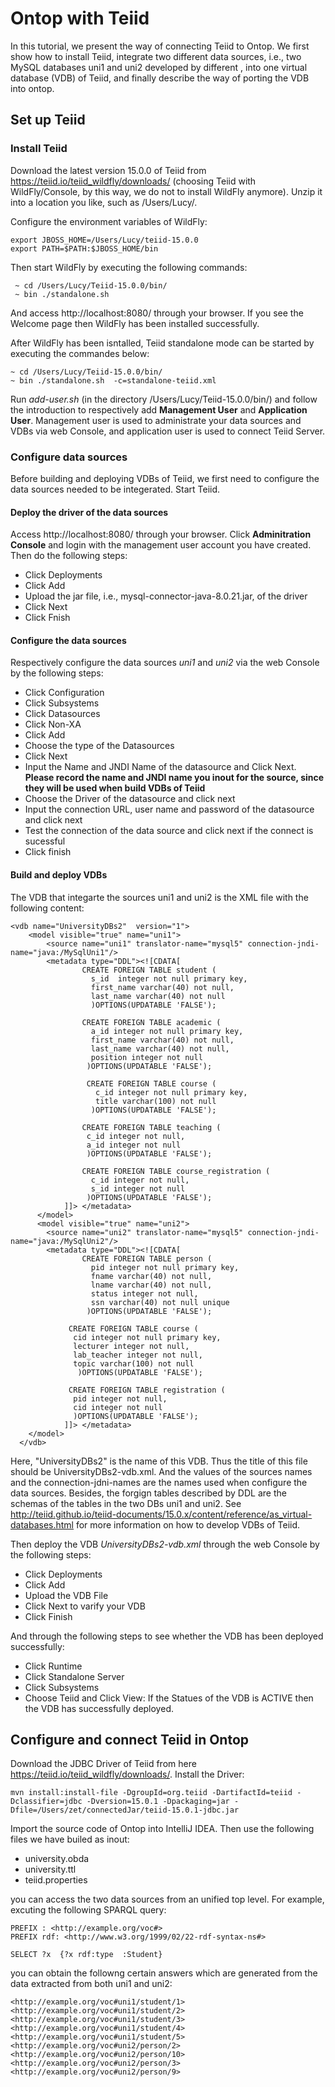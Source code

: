 # Ontop with Teiid

In this tutorial, we present the way of connecting Teiid to Ontop. We first show how to install Teiid, integrate two different data sources, i.e., two MySQL databases uni1 and uni2 developed by different , into one virtual database (VDB) of Teiid, and finally describe the way of porting the VDB into ontop.

##  Set up Teiid

### Install Teiid

Download the latest version 15.0.0 of Teiid from https://teiid.io/teiid_wildfly/downloads/ (choosing Teiid with WildFly/Console, by this way, we do not to install WildFly anymore). Unzip it into a location you like, such as /Users/Lucy/.

Configure the environment variables of WildFly:
``` 
export JBOSS_HOME=/Users/Lucy/teiid-15.0.0
export PATH=$PATH:$JBOSS_HOME/bin
```
Then start WildFly by executing the following commands:
``` 
 ~ cd /Users/Lucy/Teiid-15.0.0/bin/
 ~ bin ./standalone.sh
```
And access http://localhost:8080/ through your browser. If you see the Welcome page then WildFly has been installed successfully.

After WildFly has been isntalled, Teiid standalone mode can be started by executing the commandes below:
``` 
~ cd /Users/Lucy/Teiid-15.0.0/bin/
~ bin ./standalone.sh  -c=standalone-teiid.xml
```

Run *add-user.sh* (in the directory /Users/Lucy/Teiid-15.0.0/bin/) and follow the introduction to respectively add **Management User** and **Application User**. Management user is used to administrate your data sources and VDBs via web Console, and application user is used to connect Teiid Server.  

### Configure data sources

Before building and deploying VDBs of Teiid, we first need to configure the data sources needed to be integerated. Start Teiid. 

#### Deploy the driver of the data sources

Access http://localhost:8080/ through your browser. Click **Adminitration Console** and login with the management user account you have created. Then do the following steps:
* Click Deployments 
* Click Add 
* Upload the jar file, i.e., mysql-connector-java-8.0.21.jar, of the driver 
* Click Next 
* Click Fnish

#### Configure the data sources

Respectively configure the data sources *uni1* and *uni2* via the web Console by the following steps:
* Click Configuration  
* Click Subsystems 
* Click Datasources 
* Click Non-XA 
* Click Add 
* Choose the type of the Datasources 
* Click Next 
* Input the Name and JNDI Name of the datasource and Click Next. 
  **Please record the name and JNDI name you inout for the source, since they will be used when build VDBs of Teiid**
* Choose the Driver of the datasource and click next 
* Input the connection URL, user name and password of the datasource and click next 
* Test the connection of the data source and click next if the connect is sucessful 
* Click finish

#### Build and deploy VDBs

The VDB that integarte the sources uni1 and uni2 is the XML file with the following content:
```
<vdb name="UniversityDBs2"  version="1">
    <model visible="true" name="uni1">
        <source name="uni1" translator-name="mysql5" connection-jndi-name="java:/MySqlUni1"/>
        <metadata type="DDL"><![CDATA[
                CREATE FOREIGN TABLE student (
                  s_id  integer not null primary key,
                  first_name varchar(40) not null,
                  last_name varchar(40) not null
                  )OPTIONS(UPDATABLE 'FALSE');
                  
                CREATE FOREIGN TABLE academic (
                  a_id integer not null primary key,
                  first_name varchar(40) not null,
                  last_name varchar(40) not null,
                  position integer not null
                 )OPTIONS(UPDATABLE 'FALSE');
                 
                 CREATE FOREIGN TABLE course (
                   c_id integer not null primary key,
                   title varchar(100) not null
                  )OPTIONS(UPDATABLE 'FALSE');
                  
                CREATE FOREIGN TABLE teaching (
                 c_id integer not null,
                 a_id integer not null
                 )OPTIONS(UPDATABLE 'FALSE');
                 
                CREATE FOREIGN TABLE course_registration (
                  c_id integer not null,
                  s_id integer not null
                 )OPTIONS(UPDATABLE 'FALSE');
            ]]> </metadata>   
      </model> 
      <model visible="true" name="uni2">
        <source name="uni2" translator-name="mysql5" connection-jndi-name="java:/MySqlUni2"/>
        <metadata type="DDL"><![CDATA[
                CREATE FOREIGN TABLE person (
                  pid integer not null primary key,
                  fname varchar(40) not null,
                  lname varchar(40) not null,
                  status integer not null,
                  ssn varchar(40) not null unique
                 )OPTIONS(UPDATABLE 'FALSE');
                 
             CREATE FOREIGN TABLE course (
              cid integer not null primary key,
              lecturer integer not null,
              lab_teacher integer not null,
              topic varchar(100) not null
               )OPTIONS(UPDATABLE 'FALSE');
               
             CREATE FOREIGN TABLE registration (
              pid integer not null,
              cid integer not null
              )OPTIONS(UPDATABLE 'FALSE');
            ]]> </metadata>                
    </model>    
  </vdb>
 ```
 Here, "UniversityDBs2" is the name of this VDB. Thus the title of this file should be UniversityDBs2-vdb.xml. And the values of the sources names and the connection-jdni-names are the names used when configure the data sources. Besides, the forgign tables described by DDL are the schemas of the tables in the two DBs uni1 and uni2. See http://teiid.github.io/teiid-documents/15.0.x/content/reference/as_virtual-databases.html for more information on how to develop VDBs of Teiid. 

Then deploy the VDB *UniversityDBs2-vdb.xml* through the web Console by the following steps:
* Click Deployments 
* Click Add 
* Upload the VDB File 
* Click Next to varify your VDB 
* Click Finish 

And through the following steps to see whether the VDB has been deployed successfully:
* Click Runtime 
* Click Standalone Server 
* Click Subsystems
* Choose Teiid and Click View:
If the Statues of the VDB is ACTIVE then the VDB has successfully deployed. 

## Configure and connect Teiid in Ontop

Download the JDBC Driver of Teiid from here https://teiid.io/teiid_wildfly/downloads/. Install the Driver:
 ```
 mvn install:install-file -DgroupId=org.teiid -DartifactId=teiid -Dclassifier=jdbc -Dversion=15.0.1 -Dpackaging=jar -Dfile=/Users/zet/connectedJar/teiid-15.0.1-jdbc.jar
 ```
  
 Import the source code of Ontop into IntelliJ IDEA. Then use the following files we have builed as inout:
 * university.obda
 * university.ttl
 * teiid.properties
 
 you can access the two data sources from an unified top level. For example, excuting the following SPARQL query:
 ```
 PREFIX : <http://example.org/voc#>
 PREFIX rdf: <http://www.w3.org/1999/02/22-rdf-syntax-ns#>
 
 SELECT ?x  {?x rdf:type  :Student} 
 ```
 you can obtain the followng certain answers which are generated from the data extracted from both uni1 and uni2:
 ```
<http://example.org/voc#uni1/student/1>
<http://example.org/voc#uni1/student/2>
<http://example.org/voc#uni1/student/3>
<http://example.org/voc#uni1/student/4>
<http://example.org/voc#uni1/student/5>
<http://example.org/voc#uni2/person/2>
<http://example.org/voc#uni2/person/10>
<http://example.org/voc#uni2/person/3>
<http://example.org/voc#uni2/person/9>
```

